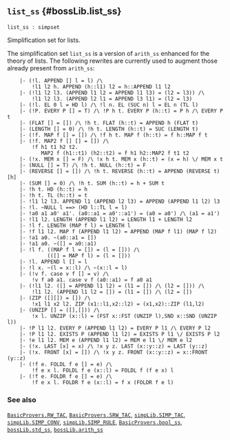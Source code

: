 ## `list_ss` {#bossLib.list_ss}


```
list_ss : simpset
```



Simplification set for lists.


The simplification set `list_ss` is a version of `arith_ss` enhanced
for the theory of lists. The following rewrites are currently used to
augment those already present from `arith_ss`:
    
        |- (!l. APPEND [] l = l) /\
            !l1 l2 h. APPEND (h::l1) l2 = h::APPEND l1 l2
        |- (!l1 l2 l3. (APPEND l1 l2 = APPEND l1 l3) = (l2 = l3)) /\
            !l1 l2 l3. (APPEND l2 l1 = APPEND l3 l1) = (l2 = l3)
        |- (!l. EL 0 l = HD l) /\ !l n. EL (SUC n) l = EL n (TL l)
        |- (!P. EVERY P [] = T) /\ !P h t. EVERY P (h::t) = P h /\ EVERY P t
        |- (FLAT [] = []) /\ !h t. FLAT (h::t) = APPEND h (FLAT t)
        |- (LENGTH [] = 0) /\ !h t. LENGTH (h::t) = SUC (LENGTH t)
        |- (!f. MAP f [] = []) /\ !f h t. MAP f (h::t) = f h::MAP f t
        |- (!f. MAP2 f [] [] = []) /\
            !f h1 t1 h2 t2.
               MAP2 f (h1::t1) (h2::t2) = f h1 h2::MAP2 f t1 t2
        |- (!x. MEM x [] = F) /\ !x h t. MEM x (h::t) = (x = h) \/ MEM x t
        |- (NULL [] = T) /\ !h t. NULL (h::t) = F
        |- (REVERSE [] = []) /\ !h t. REVERSE (h::t) = APPEND (REVERSE t) [h]
        |- (SUM [] = 0) /\ !h t. SUM (h::t) = h + SUM t
        |- !h t. HD (h::t) = h
        |- !h t. TL (h::t) = t
        |- !l1 l2 l3. APPEND l1 (APPEND l2 l3) = APPEND (APPEND l1 l2) l3
        |- !l. ~NULL l ==> (HD l::TL l = l)
        |- !a0 a1 a0' a1'. (a0::a1 = a0'::a1') = (a0 = a0') /\ (a1 = a1')
        |- !l1 l2. LENGTH (APPEND l1 l2) = LENGTH l1 + LENGTH l2
        |- !l f. LENGTH (MAP f l) = LENGTH l
        |- !f l1 l2. MAP f (APPEND l1 l2) = APPEND (MAP f l1) (MAP f l2)
        |- !a1 a0. ~(a0::a1 = [])
        |- !a1 a0. ~([] = a0::a1)
        |- !l f. ((MAP f l = []) = (l = [])) /\
                 (([] = MAP f l) = (l = []))
        |- !l. APPEND l [] = l
        |- !l x. ~(l = x::l) /\ ~(x::l = l)
        |- (!v f. case v f [] = v) /\
            !v f a0 a1. case v f (a0::a1) = f a0 a1
        |- (!l1 l2. ([] = APPEND l1 l2) = (l1 = []) /\ (l2 = [])) /\
            !l1 l2. (APPEND l1 l2 = []) = (l1 = []) /\ (l2 = [])
        |- (ZIP ([][]) = []) /\
            !x1 l1 x2 l2. ZIP (x1::l1,x2::l2) = (x1,x2)::ZIP (l1,l2)
        |- (UNZIP [] = ([],[])) /\
            !x l. UNZIP (x::l) = (FST x::FST (UNZIP l),SND x::SND (UNZIP l))
        |- !P l1 l2. EVERY P (APPEND l1 l2) = EVERY P l1 /\ EVERY P l2
        |- !P l1 l2. EXISTS P (APPEND l1 l2) = EXISTS P l1 \/ EXISTS P l2
        |- !e l1 l2. MEM e (APPEND l1 l2) = MEM e l1 \/ MEM e l2
        |- (!x. LAST [x] = x) /\ !x y z. LAST (x::y::z) = LAST (y::z)
        |- (!x. FRONT [x] = []) /\ !x y z. FRONT (x::y::z) = x::FRONT (y::z)
        |- (!f e. FOLDL f e [] = e) /\
            !f e x l. FOLDL f e (x::l) = FOLDL f (f e x) l
        |- (!f e. FOLDR f e [] = e) /\
            !f e x l. FOLDR f e (x::l) = f x (FOLDR f e l)
    

### See also

[`BasicProvers.RW_TAC`](#BasicProvers.RW_TAC), [`BasicProvers.SRW_TAC`](#BasicProvers.SRW_TAC), [`simpLib.SIMP_TAC`](#simpLib.SIMP_TAC), [`simpLib.SIMP_CONV`](#simpLib.SIMP_CONV), [`simpLib.SIMP_RULE`](#simpLib.SIMP_RULE), [`BasicProvers.bool_ss`](#BasicProvers.bool_ss), [`bossLib.std_ss`](#bossLib.std_ss), [`bossLib.arith_ss`](#bossLib.arith_ss)

